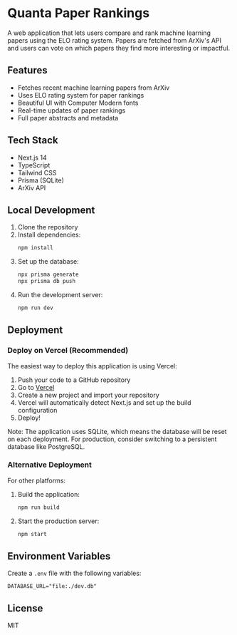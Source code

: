 # Quanta Paper Rankings

A web application that lets users compare and rank machine learning papers using the ELO rating system. Papers are fetched from ArXiv's API and users can vote on which papers they find more interesting or impactful.

## Features

- Fetches recent machine learning papers from ArXiv
- Uses ELO rating system for paper rankings
- Beautiful UI with Computer Modern fonts
- Real-time updates of paper rankings
- Full paper abstracts and metadata

## Tech Stack

- Next.js 14
- TypeScript
- Tailwind CSS
- Prisma (SQLite)
- ArXiv API

## Local Development

1. Clone the repository
2. Install dependencies:
   ```bash
   npm install
   ```
3. Set up the database:
   ```bash
   npx prisma generate
   npx prisma db push
   ```
4. Run the development server:
   ```bash
   npm run dev
   ```

## Deployment

### Deploy on Vercel (Recommended)

The easiest way to deploy this application is using Vercel:

1. Push your code to a GitHub repository
2. Go to [Vercel](https://vercel.com)
3. Create a new project and import your repository
4. Vercel will automatically detect Next.js and set up the build configuration
5. Deploy!

Note: The application uses SQLite, which means the database will be reset on each deployment. For production, consider switching to a persistent database like PostgreSQL.

### Alternative Deployment

For other platforms:

1. Build the application:
   ```bash
   npm run build
   ```
2. Start the production server:
   ```bash
   npm start
   ```

## Environment Variables

Create a `.env` file with the following variables:
```
DATABASE_URL="file:./dev.db"
```

## License

MIT
